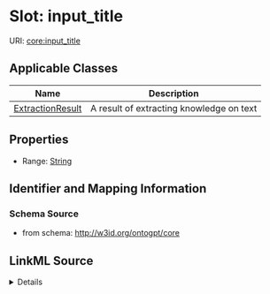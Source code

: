 # Slot: input_title

URI: [core:input_title](http://w3id.org/ontogpt/core/input_title)



<!-- no inheritance hierarchy -->




## Applicable Classes

| Name | Description |
| --- | --- |
[ExtractionResult](ExtractionResult.md) | A result of extracting knowledge on text






## Properties

* Range: [String](String.md)







## Identifier and Mapping Information







### Schema Source


* from schema: http://w3id.org/ontogpt/core




## LinkML Source

<details>
```yaml
name: input_title
from_schema: http://w3id.org/ontogpt/core
rank: 1000
alias: input_title
owner: ExtractionResult
domain_of:
- ExtractionResult
range: string

```
</details>